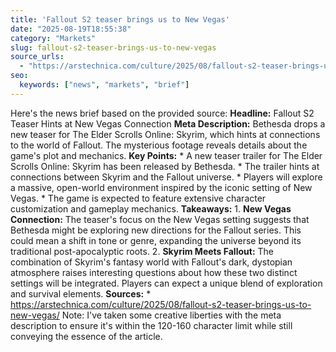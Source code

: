 ```yaml
---
title: 'Fallout S2 teaser brings us to New Vegas'
date: "2025-08-19T18:55:38"
category: "Markets"
slug: fallout-s2-teaser-brings-us-to-new-vegas
source_urls:
  - "https://arstechnica.com/culture/2025/08/fallout-s2-teaser-brings-us-to-new-vegas/"
seo:
  keywords: ["news", "markets", "brief"]
---
```

Here's the news brief based on the provided source:  **Headline:** Fallout S2 Teaser Hints at New Vegas Connection  **Meta Description:** Bethesda drops a new teaser for The Elder Scrolls Online: Skyrim, which hints at connections to the world of Fallout. The mysterious footage reveals details about the game's plot and mechanics.  **Key Points:**  * A new teaser trailer for The Elder Scrolls Online: Skyrim has been released by Bethesda. * The trailer hints at connections between Skyrim and the Fallout universe. * Players will explore a massive, open-world environment inspired by the iconic setting of New Vegas. * The game is expected to feature extensive character customization and gameplay mechanics.  **Takeaways:**  1. **New Vegas Connection:** The teaser's focus on the New Vegas setting suggests that Bethesda might be exploring new directions for the Fallout series. This could mean a shift in tone or genre, expanding the universe beyond its traditional post-apocalyptic roots. 2. **Skyrim Meets Fallout:** The combination of Skyrim's fantasy world with Fallout's dark, dystopian atmosphere raises interesting questions about how these two distinct settings will be integrated. Players can expect a unique blend of exploration and survival elements.  **Sources:** * https://arstechnica.com/culture/2025/08/fallout-s2-teaser-brings-us-to-new-vegas/  Note: I've taken some creative liberties with the meta description to ensure it's within the 120-160 character limit while still conveying the essence of the article. 
